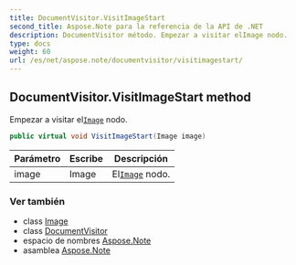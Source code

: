 ```yaml
---
title: DocumentVisitor.VisitImageStart
second_title: Aspose.Note para la referencia de la API de .NET
description: DocumentVisitor método. Empezar a visitar elImage nodo.
type: docs
weight: 60
url: /es/net/aspose.note/documentvisitor/visitimagestart/
---
```

## DocumentVisitor.VisitImageStart method

Empezar a visitar el[`Image`](../../image/) nodo.

```csharp
public virtual void VisitImageStart(Image image)
```

| Parámetro | Escribe | Descripción |
| --- | --- | --- |
| image | Image | El[`Image`](../../image/) nodo. |

### Ver también

* class [Image](../../image/)
* class [DocumentVisitor](../)
* espacio de nombres [Aspose.Note](../../documentvisitor/)
* asamblea [Aspose.Note](../../../)


